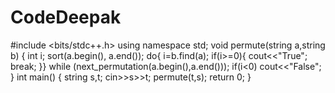 # CodeDeepak
#include <bits/stdc++.h>
using namespace std;
void permute(string a,string b)
{  int i; 
    sort(a.begin(), a.end());
   do{ 
    i=b.find(a); 
    if(i>=0){
     cout<<"True";
     break;
    }}
 while (next_permutation(a.begin(),a.end()));
     if(i<0)
 cout<<"False";
}
int main()
{
    string s,t;
    cin>>s>>t;
    permute(t,s);
    return 0;
}

